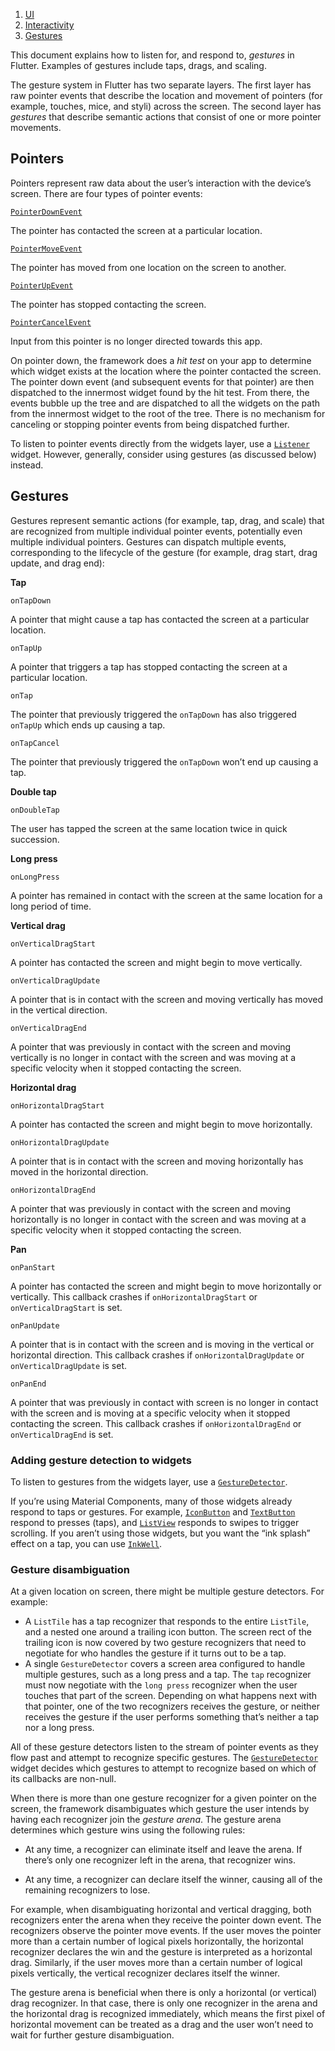 1.  [UI](https://docs.flutter.dev/ui)
2.  [Interactivity](https://docs.flutter.dev/ui/interactivity)
3.  [Gestures](https://docs.flutter.dev/ui/interactivity/gestures)

This document explains how to listen for, and respond to, _gestures_ in Flutter. Examples of gestures include taps, drags, and scaling.

The gesture system in Flutter has two separate layers. The first layer has raw pointer events that describe the location and movement of pointers (for example, touches, mice, and styli) across the screen. The second layer has _gestures_ that describe semantic actions that consist of one or more pointer movements.

## Pointers

Pointers represent raw data about the user’s interaction with the device’s screen. There are four types of pointer events:

[`PointerDownEvent`](https://api.flutter.dev/flutter/gestures/PointerDownEvent-class.html)

The pointer has contacted the screen at a particular location.

[`PointerMoveEvent`](https://api.flutter.dev/flutter/gestures/PointerMoveEvent-class.html)

The pointer has moved from one location on the screen to another.

[`PointerUpEvent`](https://api.flutter.dev/flutter/gestures/PointerUpEvent-class.html)

The pointer has stopped contacting the screen.

[`PointerCancelEvent`](https://api.flutter.dev/flutter/gestures/PointerCancelEvent-class.html)

Input from this pointer is no longer directed towards this app.

On pointer down, the framework does a _hit test_ on your app to determine which widget exists at the location where the pointer contacted the screen. The pointer down event (and subsequent events for that pointer) are then dispatched to the innermost widget found by the hit test. From there, the events bubble up the tree and are dispatched to all the widgets on the path from the innermost widget to the root of the tree. There is no mechanism for canceling or stopping pointer events from being dispatched further.

To listen to pointer events directly from the widgets layer, use a [`Listener`](https://api.flutter.dev/flutter/widgets/Listener-class.html) widget. However, generally, consider using gestures (as discussed below) instead.

## Gestures

Gestures represent semantic actions (for example, tap, drag, and scale) that are recognized from multiple individual pointer events, potentially even multiple individual pointers. Gestures can dispatch multiple events, corresponding to the lifecycle of the gesture (for example, drag start, drag update, and drag end):

**Tap**

`onTapDown`

A pointer that might cause a tap has contacted the screen at a particular location.

`onTapUp`

A pointer that triggers a tap has stopped contacting the screen at a particular location.

`onTap`

The pointer that previously triggered the `onTapDown` has also triggered `onTapUp` which ends up causing a tap.

`onTapCancel`

The pointer that previously triggered the `onTapDown` won’t end up causing a tap.

**Double tap**

`onDoubleTap`

The user has tapped the screen at the same location twice in quick succession.

**Long press**

`onLongPress`

A pointer has remained in contact with the screen at the same location for a long period of time.

**Vertical drag**

`onVerticalDragStart`

A pointer has contacted the screen and might begin to move vertically.

`onVerticalDragUpdate`

A pointer that is in contact with the screen and moving vertically has moved in the vertical direction.

`onVerticalDragEnd`

A pointer that was previously in contact with the screen and moving vertically is no longer in contact with the screen and was moving at a specific velocity when it stopped contacting the screen.

**Horizontal drag**

`onHorizontalDragStart`

A pointer has contacted the screen and might begin to move horizontally.

`onHorizontalDragUpdate`

A pointer that is in contact with the screen and moving horizontally has moved in the horizontal direction.

`onHorizontalDragEnd`

A pointer that was previously in contact with the screen and moving horizontally is no longer in contact with the screen and was moving at a specific velocity when it stopped contacting the screen.

**Pan**

`onPanStart`

A pointer has contacted the screen and might begin to move horizontally or vertically. This callback crashes if `onHorizontalDragStart` or `onVerticalDragStart` is set.

`onPanUpdate`

A pointer that is in contact with the screen and is moving in the vertical or horizontal direction. This callback crashes if `onHorizontalDragUpdate` or `onVerticalDragUpdate` is set.

`onPanEnd`

A pointer that was previously in contact with screen is no longer in contact with the screen and is moving at a specific velocity when it stopped contacting the screen. This callback crashes if `onHorizontalDragEnd` or `onVerticalDragEnd` is set.

### Adding gesture detection to widgets

To listen to gestures from the widgets layer, use a [`GestureDetector`](https://api.flutter.dev/flutter/widgets/GestureDetector-class.html).

If you’re using Material Components, many of those widgets already respond to taps or gestures. For example, [`IconButton`](https://api.flutter.dev/flutter/material/IconButton-class.html) and [`TextButton`](https://api.flutter.dev/flutter/material/TextButton-class.html) respond to presses (taps), and [`ListView`](https://api.flutter.dev/flutter/widgets/ListView-class.html) responds to swipes to trigger scrolling. If you aren’t using those widgets, but you want the “ink splash” effect on a tap, you can use [`InkWell`](https://api.flutter.dev/flutter/material/InkWell-class.html).

### Gesture disambiguation

At a given location on screen, there might be multiple gesture detectors. For example:

-   A `ListTile` has a tap recognizer that responds to the entire `ListTile`, and a nested one around a trailing icon button. The screen rect of the trailing icon is now covered by two gesture recognizers that need to negotiate for who handles the gesture if it turns out to be a tap.
-   A single `GestureDetector` covers a screen area configured to handle multiple gestures, such as a long press and a tap. The `tap` recognizer must now negotiate with the `long press` recognizer when the user touches that part of the screen. Depending on what happens next with that pointer, one of the two recognizers receives the gesture, or neither receives the gesture if the user performs something that’s neither a tap nor a long press.

All of these gesture detectors listen to the stream of pointer events as they flow past and attempt to recognize specific gestures. The [`GestureDetector`](https://api.flutter.dev/flutter/widgets/GestureDetector-class.html) widget decides which gestures to attempt to recognize based on which of its callbacks are non-null.

When there is more than one gesture recognizer for a given pointer on the screen, the framework disambiguates which gesture the user intends by having each recognizer join the _gesture arena_. The gesture arena determines which gesture wins using the following rules:

-   At any time, a recognizer can eliminate itself and leave the arena. If there’s only one recognizer left in the arena, that recognizer wins.
    
-   At any time, a recognizer can declare itself the winner, causing all of the remaining recognizers to lose.
    

For example, when disambiguating horizontal and vertical dragging, both recognizers enter the arena when they receive the pointer down event. The recognizers observe the pointer move events. If the user moves the pointer more than a certain number of logical pixels horizontally, the horizontal recognizer declares the win and the gesture is interpreted as a horizontal drag. Similarly, if the user moves more than a certain number of logical pixels vertically, the vertical recognizer declares itself the winner.

The gesture arena is beneficial when there is only a horizontal (or vertical) drag recognizer. In that case, there is only one recognizer in the arena and the horizontal drag is recognized immediately, which means the first pixel of horizontal movement can be treated as a drag and the user won’t need to wait for further gesture disambiguation.